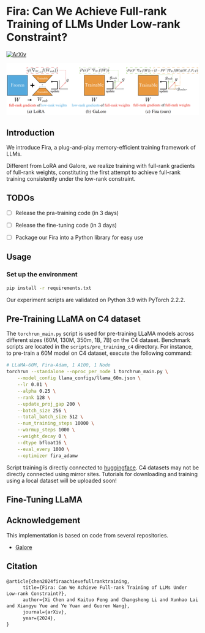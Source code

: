 # Fira: Can We Achieve Full-rank Training of LLMs Under Low-rank Constraint?

[![ArXiv](https://img.shields.io/badge/ArXiv-<2410.01623>-<COLOR>.svg)](https://arxiv.org/abs/2410.01623)



![](./assests/framework.png)

## Introduction

We introduce Fira, a plug-and-play memory-efficient training framework of LLMs. 

Different from LoRA and Galore, we realize training with full-rank gradients of full-rank weights, constituting the first attempt to achieve full-rank training consistently under the low-rank constraint.



## TODOs

- [ ] Release the pra-training code (in 3 days)
- [ ] Release the fine-tuning code (in 3 days)
- [ ] Package our Fira into a Python library for easy use



## Usage

### Set up the environment
```bash
pip install -r requirements.txt
```
Our experiment scripts are validated on Python 3.9 with PyTorch 2.2.2.

## Pre-Training LLaMA on C4 dataset
The `torchrun_main.py` script is used for pre-training LLaMA models across different sizes (60M, 130M, 350m, 1B, 7B) on the C4 dataset. Benchmark scripts are located in the `scripts/pre_training_c4` directory. For instance, to pre-train a 60M model on C4 dataset, execute the following command:

```bash
# LLaMA-60M, Fira-Adam, 1 A100, 1 Node
torchrun --standalone --nproc_per_node 1 torchrun_main.py \
    --model_config llama_configs/llama_60m.json \
    --lr 0.01 \
    --alpha 0.25 \
    --rank 128 \
    --update_proj_gap 200 \
    --batch_size 256 \
    --total_batch_size 512 \
    --num_training_steps 10000 \
    --warmup_steps 1000 \
    --weight_decay 0 \
    --dtype bfloat16 \
    --eval_every 1000 \
    --optimizer fira_adamw 
```
Script training is directly connected to [huggingface](https://huggingface.co/). C4 datasets may not be directly connected using mirror sites. Tutorials for downloading and training using a local dataset will be uploaded soon!

<!-- ### Performance under varying ranks
Assess the performance of Fira under varying ranks by pre-training the LLaMA 60M model on the C4 dataset ($d_{model}=256$, i.e., the full-rank dimension of models).
![](./assests/varying_ranks.png)

Notably, even when the ranks are set very low (4 and 16), Fira still achieves performance comparable to full-rank training. In contrast, the performance of GaLore significantly declines in these cases. These results highlight the superiority of our proposed Fira at lower ranks and its effectiveness in reducing memory usage ($r \propto M$, where $M$ is the memory usage of optimizer states). -->

## Fine-Tuning LLaMA

## Acknowledgement
This implementation is based on code from several repositories.
* [Galore](https://github.com/jiaweizzhao/GaLore)



## Citation

```
@article{chen2024firaachievefullranktraining,
      title={Fira: Can We Achieve Full-rank Training of LLMs Under Low-rank Constraint?}, 
      author={Xi Chen and Kaituo Feng and Changsheng Li and Xunhao Lai and Xiangyu Yue and Ye Yuan and Guoren Wang},
      journal={arXiv},
      year={2024},
}
```

